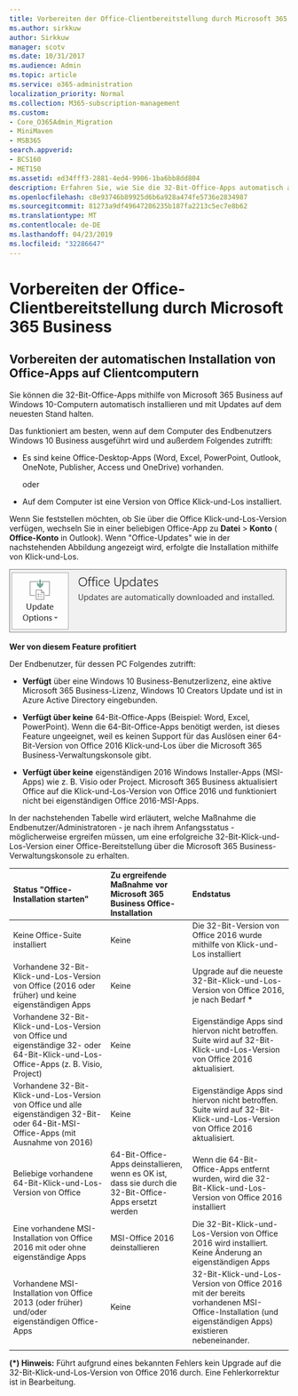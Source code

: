 ```yaml
---
title: Vorbereiten der Office-Clientbereitstellung durch Microsoft 365 Business
ms.author: sirkkuw
author: Sirkkuw
manager: scotv
ms.date: 10/31/2017
ms.audience: Admin
ms.topic: article
ms.service: o365-administration
localization_priority: Normal
ms.collection: M365-subscription-management
ms.custom:
- Core_O365Admin_Migration
- MiniMaven
- MSB365
search.appverid:
- BCS160
- MET150
ms.assetid: ed34fff3-2881-4ed4-9906-1ba6bb8dd804
description: Erfahren Sie, wie Sie die 32-Bit-Office-Apps automatisch auf Windows 10-Computern installieren und aktualisieren.
ms.openlocfilehash: c8e93746b89925d6b6a928a474fe5736e2834987
ms.sourcegitcommit: 81273a9df49647286235b187fa2213c5ec7e8b62
ms.translationtype: MT
ms.contentlocale: de-DE
ms.lasthandoff: 04/23/2019
ms.locfileid: "32286647"
---
```

# <a name="prepare-for-office-client-deployment-by-microsoft-365-business"></a>Vorbereiten der Office-Clientbereitstellung durch Microsoft 365 Business

## <a name="prepare-to-automatically-install-office-apps-to-client-computers"></a>Vorbereiten der automatischen Installation von Office-Apps auf Clientcomputern

Sie können die 32-Bit-Office-Apps mithilfe von Microsoft 365 Business auf Windows 10-Computern automatisch installieren und mit Updates auf dem neuesten Stand halten.
  
Das funktioniert am besten, wenn auf dem Computer des Endbenutzers Windows 10 Business ausgeführt wird und außerdem Folgendes zutrifft:
  
- Es sind keine Office-Desktop-Apps (Word, Excel, PowerPoint, Outlook, OneNote, Publisher, Access und OneDrive) vorhanden.
    
    oder
    
- Auf dem Computer ist eine Version von Office Klick-und-Los installiert.
    
Wenn Sie feststellen möchten, ob Sie über die Office Klick-und-Los-Version verfügen, wechseln Sie in einer beliebigen Office-App zu **Datei** \> **Konto** ( **Office-Konto** in Outlook). Wenn "Office-Updates" wie in der nachstehenden Abbildung angezeigt wird, erfolgte die Installation mithilfe von Klick-und-Los. 
  
![Screenshot of Office updates in Office app Account](media/e3439380-fa43-4ed6-ae5d-64851c297df5.png)
  
 **Wer von diesem Feature profitiert**
  
Der Endbenutzer, für dessen PC Folgendes zutrifft:
  
- **Verfügt** über eine Windows 10 Business-Benutzerlizenz, eine aktive Microsoft 365 Business-Lizenz, Windows 10 Creators Update und ist in Azure Active Directory eingebunden. 
    
- **Verfügt über keine** 64-Bit-Office-Apps (Beispiel: Word, Excel, PowerPoint). Wenn die 64-Bit-Office-Apps benötigt werden, ist dieses Feature ungeeignet, weil es keinen Support für das Auslösen einer 64-Bit-Version von Office 2016 Klick-und-Los über die Microsoft 365 Business-Verwaltungskonsole gibt. 
    
- **Verfügt über keine** eigenständigen 2016 Windows Installer-Apps (MSI-Apps) wie z. B. Visio oder Project. Microsoft 365 Business aktualisiert Office auf die Klick-und-Los-Version von Office 2016 und funktioniert nicht bei eigenständigen Office 2016-MSI-Apps. 
    
In der nachstehenden Tabelle wird erläutert, welche Maßnahme die Endbenutzer/Administratoren - je nach ihrem Anfangsstatus - möglicherweise ergreifen müssen, um eine erfolgreiche 32-Bit-Klick-und-Los-Version einer Office-Bereitstellung über die Microsoft 365 Business-Verwaltungskonsole zu erhalten.
  
|**Status "Office-Installation starten"**|**Zu ergreifende Maßnahme vor Microsoft 365 Business Office-Installation**|**Endstatus**|
|:-----|:-----|:-----|
|Keine Office-Suite installiert  <br/> |Keine  <br/> |Die 32-Bit-Version von Office 2016 wurde mithilfe von Klick-und-Los installiert  <br/> |
|Vorhandene 32-Bit-Klick-und-Los-Version von Office (2016 oder früher) und keine eigenständigen Apps  <br/> |Keine  <br/> |Upgrade auf die neueste 32-Bit-Klick-und-Los-Version von Office 2016, je nach Bedarf **\*** <br/> |
|Vorhandene 32-Bit-Klick-und-Los-Version von Office und eigenständige 32- oder 64-Bit-Klick-und-Los-Office-Apps (z. B. Visio, Project)  <br/> |Keine  <br/> |Eigenständige Apps sind hiervon nicht betroffen. Suite wird auf 32-Bit-Klick-und-Los-Version von Office 2016 aktualisiert.  <br/> |
|Vorhandene 32-Bit-Klick-und-Los-Version von Office und alle eigenständigen 32-Bit- oder 64-Bit-MSI-Office-Apps (mit Ausnahme von 2016)  <br/> |Keine  <br/> |Eigenständige Apps sind hiervon nicht betroffen. Suite wird auf 32-Bit-Klick-und-Los-Version von Office 2016 aktualisiert.  <br/> ||||
|Beliebige vorhandene 64-Bit-Klick-und-Los-Version von Office  <br/> |64-Bit-Office-Apps deinstallieren, wenn es OK ist, dass sie durch die 32-Bit-Office-Apps ersetzt werden  <br/> |Wenn die 64-Bit-Office-Apps entfernt wurden, wird die 32-Bit-Klick-und-Los-Version von Office 2016 installiert  <br/> |
|Eine vorhandene MSI-Installation von Office 2016 mit oder ohne eigenständige Apps  <br/> |MSI-Office 2016 deinstallieren  <br/> |Die 32-Bit-Klick-und-Los-Version von Office 2016 wird installiert. Keine Änderung an eigenständigen Apps  <br/> |
|Vorhandene MSI-Installation von Office 2013 (oder früher) und/oder eigenständigen Office-Apps  <br/> |Keine  <br/> |32-Bit-Klick-und-Los-Version von Office 2016 mit der bereits vorhandenen MSI-Office-Installation (und eigenständigen Apps) existieren nebeneinander.  <br/> |
||||
   
 **(\*) Hinweis:** Führt aufgrund eines bekannten Fehlers kein Upgrade auf die 32-Bit-Klick-und-Los-Version von Office 2016 durch. Eine Fehlerkorrektur ist in Bearbeitung. 
  


